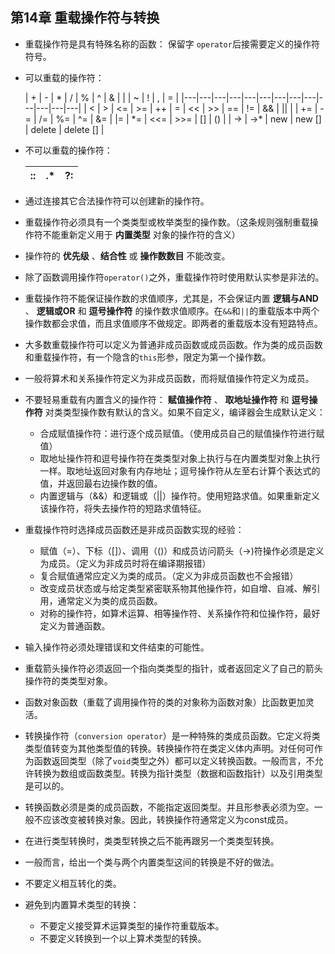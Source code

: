 ## 第14章 重载操作符与转换

* 重载操作符是具有特殊名称的函数： 保留字 `operator`后接需要定义的操作符符号。
* 可以重载的操作符：

  | \+ | \- | \* | / | % | ^ | & | \| | ~ | ! | , | = |
  |---|---|---|---|---|---|---|---|---|---|---|---|---|
  | < | > | <= | \>= | ++ | = | << | \>> | == | != | && | \|\| | 
  | += | -= | /= | %= | ^= | &= | \|= | \*= | <<= | \>>= | [] | () | 
  | -> | ->* | new | new [] | delete | delete [] |


* 不可以重载的操作符：

  :: | .* | ?: |
  ---|----|----|


* 通过连接其它合法操作符可以创建新的操作符。
* 重载操作符必须具有一个类类型或枚举类型的操作数。（这条规则强制重载操作符不能重新定义用于 **内置类型** 对象的操作符的含义）
* 操作符的 **优先级** 、**结合性** 或 **操作数数目** 不能改变。
* 除了函数调用操作符`operator()`之外，重载操作符时使用默认实参是非法的。
* 重载操作符不能保证操作数的求值顺序，尤其是，不会保证内置 **逻辑与AND** 、 **逻辑或OR** 和 **逗号操作符** 的操作数求值顺序。在`&&`和`||`的重载版本中两个操作数都会求值，而且求值顺序不做规定。即两者的重载版本没有短路特点。
* 大多数重载操作符可以定义为普通非成员函数或成员函数。作为类的成员函数和重载操作符，有一个隐含的`this`形参，限定为第一个操作数。
* 一般将算术和关系操作符定义为非成员函数，而将赋值操作符定义为成员。
* 不要轻易重载有内置含义的操作符： **赋值操作符** 、 **取地址操作符** 和 **逗号操作符** 对类类型操作数有默认的含义。如果不自定义，编译器会生成默认定义：
	* 合成赋值操作符：进行逐个成员赋值。（使用成员自己的赋值操作符进行赋值）
	* 取地址操作符和逗号操作符在类类型对象上执行与在内置类型对象上执行一样。取地址返回对象有内存地址；逗号操作符从左至右计算个表达式的值，并返回最右边操作数的值。
	* 内置逻辑与（&&）和逻辑或（||）操作符。使用短路求值。如果重新定义该操作符，将失去操作符的短路求值特征。
* 重载操作符时选择成员函数还是非成员函数实现的经验：
	* 赋值（=）、下标（[]）、调用（()）和成员访问箭头（->)符操作必须是定义为成员。（定义为非成员时将在编译期报错）
	* 复合赋值通常应定义为类的成员。（定义为非成员函数也不会报错）
	* 改变成员状态或与给定类型紧密联系物其他操作符，如自增、自减、解引用，通常定义为类的成员函数。
	* 对称的操作符，如算术运算、相等操作符、关系操作符和位操作符，最好定义为普通函数。
* 输入操作符必须处理错误和文件结束的可能性。
* 重载箭头操作符必须返回一个指向类类型的指针，或者返回定义了自己的箭头操作符的类类型对象。
* 函数对象函数（重载了调用操作符的类的对象称为函数对象）比函数更加灵活。
* 转换操作符（`conversion operator`）是一种特殊的类成员函数。它定义将类类型值转变为其他类型值的转换。转换操作符在类定义体内声明。对任何可作为函数返回类型（除了`void`类型之外）都可以定义转换函数。一般而言，不允许转换为数组或函数类型。转换为指针类型（数据和函数指针）以及引用类型是可以的。
* 转换函数必须是类的成员函数，不能指定返回类型。并且形参表必须为空。一般不应该改变被转换对象。因此，转换操作符通常定义为const成员。
* 在进行类型转换时，类类型转换之后不能再跟另一个类类型转换。
* 一般而言，给出一个类与两个内置类型这间的转换是不好的做法。
* 不要定义相互转化的类。
* 避免到内置算术类型的转换：
	* 不要定义接受算术运算类型的操作符重载版本。
	* 不要定义转换到一个以上算术类型的转换。
